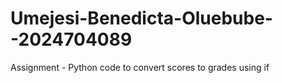 # Umejesi-Benedicta-Oluebube--2024704089
Assignment - Python code to convert scores to grades using if
